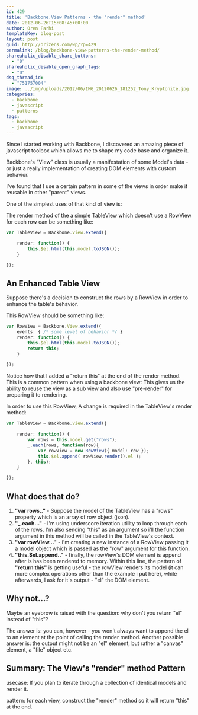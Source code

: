 ```yaml
---
id: 429
title: 'Backbone.View Patterns - the "render" method'
date: 2012-06-26T15:08:45+00:00
author: Oren Farhi 
templateKey: blog-post
layout: post
guid: http://orizens.com/wp/?p=429
permalink: /blog/backbone-view-patterns-the-render-method/
shareaholic_disable_share_buttons:
  - "0"
shareaholic_disable_open_graph_tags:
  - "0"
dsq_thread_id:
  - "751757004"
image: ../img/uploads/2012/06/IMG_20120626_181252_Tony_Kryptonite.jpg
categories:
  - backbone
  - javascript
  - patterns
tags:
  - backbone
  - javascript
---
```

Since I started working with Backbone, I discovered an amazing piece of javascript toolbox which allows me to shape my code base and organize it.
  
Backbone's "View" class is usually a manifestation of some Model's data - or just a really implementation of creating DOM elements with custom behavior.
  
I've found that I use a certain pattern in some of the views in order make it reusable in other "parent" views.
  
<!--more-->


  
One of the simplest uses of that kind of view is:
  
The render method of the a simple TableView which doesn't use a RowView for each row can be something like:

```typescript
var TableView = Backbone.View.extend({

	render: function() {
		this.$el.html(this.model.toJSON());
	}

});
```

## An Enhanced Table View

Suppose there's a decision to construct the rows by a RowView in order to enhance the table's behavior.
  
This RowView should be something like:

```typescript
var RowView = Backbone.View.extend({
	events: { /* some level of behavior */ }
	render: function() {
		this.$el.html(this.model.toJSON());
		return this;
	}

});
```

Notice how that I added a "return this" at the end of the render method. This is a common pattern when using a backbone view: This gives us the ability to reuse the view as a sub view and also use "pre-render" for preparing it to rendering.
  
In order to use this RowView, A change is required in the TableView's render method:

```typescript
var TableView = Backbone.View.extend({

	render: function() {
		var rows = this.model.get("rows");
		_.each(rows, function(row){
			var rowView = new RowView({ model: row });
			this.$el.append( rowView.render().el );
		}, this);
	}

});
```

## What does that do?

  1. **"var rows.."** - Suppose the model of the TableView has a "rows" property which is an array of row object (json).
  2. **"_.each&#8230;"** - I'm using underscore iteration utility to loop through each of the rows. I'm also sending "this" as an argument so i'll the function argument in this method will be called in the TableView's context.
  3. **"var rowView&#8230;**" - i'm creating a new instance of a RowView passing it a model object which is passed as the "row" argument for this function.
  4. **"this.$el.append.."** - finally, the rowView's DOM element is append after is has been rendered to memory. Within this line, the pattern of **"return this"** is getting useful - the rowView renders its model (it can more complex operations other than the example i put here), while afterwards, I ask for it's output - "el" the DOM element.

## Why not&#8230;?

Maybe an eyebrow is raised with the question: why don't you return "el" instead of "this"?
  
The answer is: you can, however - you won't always want to append the el to an element at the point of calling the render method. Another possible answer is: the output might not be an "el" element, but rather a "canvas" element, a "file" object etc.

## Summary: The View's "render" method Pattern

usecase: If you plan to iterate through a collection of identical models and render it.
  
pattern: for each view, construct the "render" method so it will return "this" at the end.